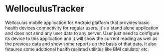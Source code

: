 # WelloculusTracker
Welloculus mobile application for Android platform that provides basic health devices connectivity for regular users. It's a stand alone application and does not send any user data to any server. User just need to configure its device to this application and it will show the current reading as well as the previous data and show some reports on the basis of that data.
It also fetaures some additional health realated utilities like BMI calulator etc.
